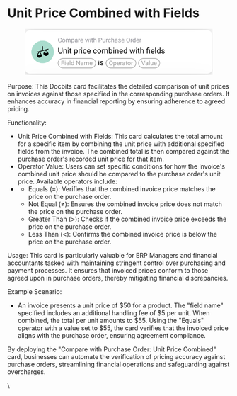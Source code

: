 # Unit Price Combined with Fields

<figure><img src="../../../.gitbook/assets/Bildschirmfoto 2024-05-02 um 14.24.55.png" alt=""><figcaption></figcaption></figure>

Purpose: This Docbits card facilitates the detailed comparison of unit prices on invoices against those specified in the corresponding purchase orders. It enhances accuracy in financial reporting by ensuring adherence to agreed pricing.

Functionality:

* Unit Price Combined with Fields: This card calculates the total amount for a specific item by combining the unit price with additional specified fields from the invoice. The combined total is then compared against the purchase order's recorded unit price for that item.
* Operator Value: Users can set specific conditions for how the invoice's combined unit price should be compared to the purchase order's unit price. Available operators include:
*
  * Equals (=): Verifies that the combined invoice price matches the price on the purchase order.
  * Not Equal (≠): Ensures the combined invoice price does not match the price on the purchase order.
  * Greater Than (>): Checks if the combined invoice price exceeds the price on the purchase order.
  * Less Than (<): Confirms the combined invoice price is below the price on the purchase order.

Usage: This card is particularly valuable for ERP Managers and financial accountants tasked with maintaining stringent control over purchasing and payment processes. It ensures that invoiced prices conform to those agreed upon in purchase orders, thereby mitigating financial discrepancies.

Example Scenario:

* An invoice presents a unit price of $50 for a product. The "field name" specified includes an additional handling fee of $5 per unit. When combined, the total per unit amounts to $55. Using the "Equals" operator with a value set to $55, the card verifies that the invoiced price aligns with the purchase order, ensuring agreement compliance.

By deploying the "Compare with Purchase Order: Unit Price Combined" card, businesses can automate the verification of pricing accuracy against purchase orders, streamlining financial operations and safeguarding against overcharges.

\
